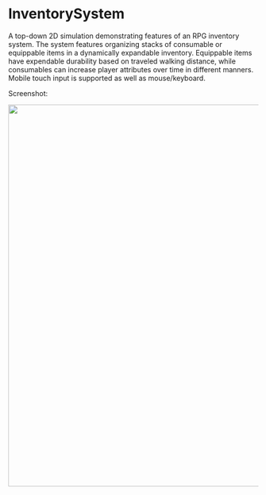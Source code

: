# InventorySystem

A top-down 2D simulation demonstrating features of an RPG inventory system. The system features organizing stacks of consumable or equippable items in a dynamically expandable inventory. Equippable items have expendable durability based on traveled walking distance, while consumables can increase player attributes over time in different manners. Mobile touch input is supported as well as mouse/keyboard.

Screenshot:

<img src="https://i.imgur.com/ggHXYdX.png" width="769">
